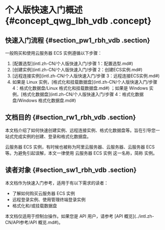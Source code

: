 # 个人版快速入门概述 {#concept_qwg_lbh_vdb .concept}

## 快速入门流程 {#section_pw1_rbh_vdb .section}

一般购买和使用云服务器 ECS 实例遵循以下步骤：

1.  [配置选型](intl.zh-CN/个人版快速入门/步骤 1：配置选型.md#)
2.  [创建实例](intl.zh-CN/个人版快速入门/步骤 2：创建ECS实例.md#)
3.  [远程连接实例](intl.zh-CN/个人版快速入门/步骤 3：远程连接ECS实例.md#)
4.  如果是 Linux 实例，[格式化和挂载数据盘](intl.zh-CN/个人版快速入门/步骤 4：格式化数据盘/Linux 格式化和挂载数据盘.md#) ；如果是 Windows 实例，[格式化数据盘](intl.zh-CN/个人版快速入门/步骤 4：格式化数据盘/Windows 格式化数据盘.md#)

## 文档目的 {#section_rw1_rbh_vdb .section}

本文档介绍了如何快速创建实例、远程连接实例、格式化数据盘等。旨在引导您一站式完成实例的创建、登录和格式化数据盘。

云服务器 ECS 实例，有时候也被称为阿里云服务器、云服务器、云服务器 ECS 等。为避免引起误解，本文一律使用 云服务器 ECS 实例 这一名称，简称 实例。

## 读者对象 {#section_sw1_rbh_vdb .section}

本文档作为快速入门参考，适用于有以下需求的读者：

-   了解如何购买云服务器 ECS 实例
-   远程登录实例、使用管理终端登录实例
-   格式化和/或挂载数据盘

本文档仅适用于控制台操作。如果您是 API 用户，请参考 [API 概览](../intl.zh-CN/API参考/API 概览.md#)。

